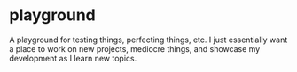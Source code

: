 # playground
A playground for testing things, perfecting things, etc. 
I just essentially want a place to work on new projects, mediocre things, and showcase my development as I learn new topics. 
